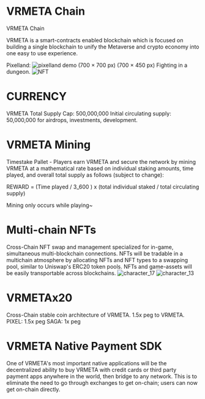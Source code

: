# VRMETA Chain
VRMETA Chain

VRMETA is a smart-contracts enabled blockchain which is focused on building a single blockchain to unify the Metaverse and crypto economy
into one easy to use experience.

Pixelland:
![pixelland demo (700 × 700 px) (700 × 450 px)](https://user-images.githubusercontent.com/102953797/161655700-94ab5d15-e535-4dfa-9b8a-a064a2b549fe.gif)
Fighting in a dungeon.
![NFT](https://user-images.githubusercontent.com/102953797/161655916-90d0faf9-aab8-40de-89bc-567c7886ced8.png)

# CURRENCY 
VRMETA
Total Supply Cap: 500,000,000
Initial circulating supply: 50,000,000 for airdrops, investments, development.

# VRMETA Mining
Timestake Pallet - Players earn VRMETA and secure the network by mining VRMETA at a mathematical rate based on individual staking amounts,
time played, and overall total supply as follows (subject to change): 

REWARD = (Time played / 3_600 ) x (total individual staked / total circulating supply)

Mining only occurs while playing~

# Multi-chain NFTs
Cross-Chain NFT swap and management specialized for in-game, simultaneous multi-blockchain connections.
NFTs will be tradable in a multichain atmosphere by allocating NFTs and NFT types to a swapping pool, similar to Uniswap's ERC20 token pools.
NFTs and game-assets will be easily transportable across blockchains.
![character_17](https://user-images.githubusercontent.com/102953797/161655854-32d2a5a7-8d87-4c40-8d3f-9c8f1b21a95c.png)
![character_13](https://user-images.githubusercontent.com/102953797/161655860-d454ff7b-335c-4629-b2ef-31879e460e84.png)


# VRMETAx20 
Cross-Chain stable coin architecture of VRMETA.  1.5x peg to VRMETA.
PIXEL: 1.5x peg
SAGA: 1x peg

# VRMETA Native Payment SDK
One of VRMETA's most important native applications will be the decentralized ability to buy VRMETA with credit cards or third party
payment apps anywhere in the world, then bridge to any network.  This is to eliminate the need to go through exchanges to get on-chain; 
users can now get on-chain directly.

